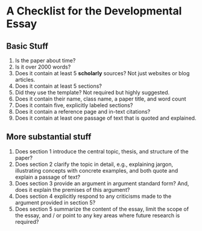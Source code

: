 # A Checklist for the Developmental Essay

## Basic Stuff

1. Is the paper about time?
2. Is it over 2000 words?
3. Does it contain at least 5 **scholarly** sources? Not just websites or blog articles.
4. Does it contain at least 5 sections?
5. Did they use the template? Not required but highly suggested.
6. Does it contain their name, class name, a paper title, and word count
7. Does it contain five, explicitly labeled sections?
8. Does it contain a reference page and in-text citations?
9. Does it contain at least one passage of text that is quoted and explained.

## More substantial stuff

1. Does section 1 introduce the central topic, thesis, and structure of the paper?
2. Does section 2 clarify the topic in detail, e.g., explaining jargon, illustrating concepts with concrete examples, and both quote and explain a passage of text?
3. Does section 3 provide an argument in argument standard form? And, does it explain the premises of this argument?
4. Does section 4 explicitly respond to any criticisms made to the argument provided in section 5?
5. Does section 5 summarize the content of the essay, limit the scope of the essay, and / or point to any key areas where future research is required?